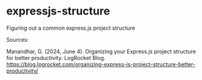 # expressjs-structure
Figuring out a common express.js project structure

Sources:

Manandhar, G. (2024, June 4). Organizing your Express.js project structure for better productivity. LogRocket Blog. https://blog.logrocket.com/organizing-express-js-project-structure-better-productivity/ 

